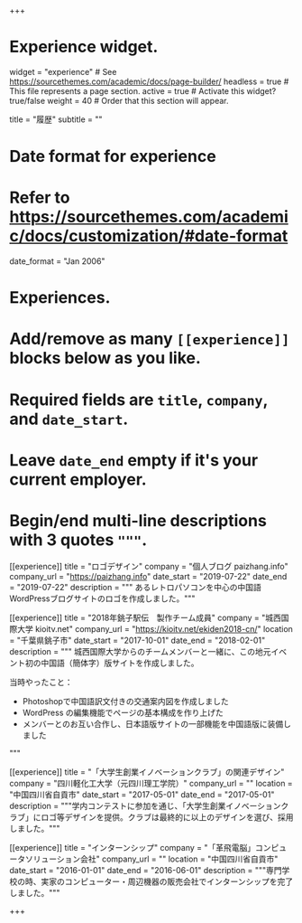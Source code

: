 +++
# Experience widget.
widget = "experience"  # See https://sourcethemes.com/academic/docs/page-builder/
headless = true  # This file represents a page section.
active = true  # Activate this widget? true/false
weight = 40  # Order that this section will appear.

title = "履歴"
subtitle = ""

# Date format for experience
#   Refer to https://sourcethemes.com/academic/docs/customization/#date-format
date_format = "Jan 2006"

# Experiences.
#   Add/remove as many `[[experience]]` blocks below as you like.
#   Required fields are `title`, `company`, and `date_start`.
#   Leave `date_end` empty if it's your current employer.
#   Begin/end multi-line descriptions with 3 quotes `"""`.

[[experience]]
  title = "ロゴデザイン"
  company = "個人ブログ paizhang.info"
  company_url = "https://paizhang.info"
  date_start = "2019-07-22"
  date_end = "2019-07-22"
  description = """
  あるレトロパソコンを中心の中国語WordPressブログサイトのロゴを作成しました。"""
  
[[experience]]
  title = "2018年銚子駅伝　製作チーム成員"
  company = "城西国際大学 kioitv.net"
  company_url = "https://kioitv.net/ekiden2018-cn/"
  location = "千葉県銚子市"
  date_start = "2017-10-01"
  date_end = "2018-02-01"
  description = """
  城西国際大学からのチームメンバーと一緒に、この地元イベント初の中国語（簡体字）版サイトを作成しました。
  
  当時やったこと：
  
  *  Photoshopで中国語訳文付きの交通案内図を作成しました
  *  WordPress の編集機能でページの基本構成を作り上げた
   *  メンバーとのお互い合作し、日本語版サイトの一部機能を中国語版に装備しました

  """

[[experience]]
  title = "「大学生創業イノベーションクラブ」の関連デザイン"
  company = "四川軽化工大学（元四川理工学院）"
  company_url = ""
  location = "中国四川省自貢市"
  date_start = "2017-05-01"
  date_end = "2017-05-01"
  description = """学内コンテストに参加を通じ、「大学生創業イノベーションクラブ」にロゴ等デザインを提供。クラブは最終的に以上のデザインを選び、採用しました。"""
  
  [[experience]]
  title = "インターンシップ"
  company = "「革飛電脳」コンピュータソリューション会社"
  company_url = ""
  location = "中国四川省自貢市"
  date_start = "2016-01-01"
  date_end = "2016-06-01"
  description = """専門学校の時、実家のコンピューター・周辺機器の販売会社でインターンシップを完了しました。"""
  


+++
